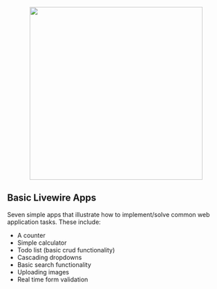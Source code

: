 <p align="center"><a href="https://laravel.com" target="_blank"><img src="https://raw.githubusercontent.com/laravel/art/master/logo-lockup/5%20SVG/2%20CMYK/1%20Full%20Color/laravel-logolockup-cmyk-red.svg" width="400"></a></p>

## Basic Livewire Apps

Seven simple apps that illustrate how to implement/solve common web application tasks. These include:

- A counter
- Simple calculator
- Todo list (basic crud functionality)
- Cascading dropdowns
- Basic search functionality
- Uploading images
- Real time form validation


